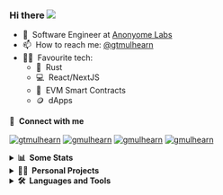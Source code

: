 ### Hi there <img src="https://media.giphy.com/media/hvRJCLFzcasrR4ia7z/giphy.gif" width="5%">
- :briefcase: &nbsp;Software Engineer at [Anonyome Labs](https://anonyome.com/)
- 📫 &nbsp;How to reach me: [@gtmulhearn](https://twitter.com/gtmulhearn)
- 👨‍💻 &nbsp;Favourite tech:
  - :crab: &nbsp;Rust
  - :computer: &nbsp;React/NextJS
  - :page_facing_up: &nbsp;EVM Smart Contracts
  - :coin: &nbsp;dApps
  
🔗 &nbsp;**Connect with me**

<p align="left">
<a href="https://twitter.com/gtmulhearn" target="blank"><img align="center" src="https://raw.githubusercontent.com/rahuldkjain/github-profile-readme-generator/master/src/images/icons/Social/twitter.svg" alt="gtmulhearn" height="30" width="40" /></a>
<a href="https://www.linkedin.com/in/gmulhearn/" target="blank"><img align="center" src="https://raw.githubusercontent.com/rahuldkjain/github-profile-readme-generator/master/src/images/icons/Social/linked-in-alt.svg" alt="gmulhearn" height="30" width="40"/></a>
<a href="https://medium.com/@gmulhearn" target="blank" ><img align="center" src="https://raw.githubusercontent.com/rahuldkjain/github-profile-readme-generator/888aff31e1d26dd2a6acf6afebbc34970aeb0118/src/images/icons/Social/medium.svg" alt="gmulhearn" height="40" width="40" /></a>
<a href="https://stackoverflow.com/users/19486870/george-mulhearn" target="blank" ><img align="center" src="https://raw.githubusercontent.com/rahuldkjain/github-profile-readme-generator/888aff31e1d26dd2a6acf6afebbc34970aeb0118/src/images/icons/Social/stack-overflow.svg" alt="gmulhearn" height="40" width="40" /></a>
</p>

<details>
 <summary><b>📊&nbsp;&nbsp;Some Stats</b></summary>

![GMulhearns's GitHub stats](https://github-readme-stats.vercel.app/api?username=gmulhearn&showicons=true&theme=tokyonight)
</details>

<details>
  <summary><b>👨‍💻&nbsp;&nbsp;Personal Projects</b></summary>
  <br/>
  <p><b>Decentralized App Full Stack Template</p></b>
  <p>The dApp Stack Template is a template project to base new full-stack dApp projects from. It uses a combination of the best fresh new tech - NextJS, typechain, ethers, and much more.</p>
  <a href="https://github.com/gmulhearn/dapp-stack-template" target="blank">
<img align="center" src="https://github-readme-stats.vercel.app/api/pin/?username=gmulhearn&repo=dapp-stack-template&theme=tokyonight" />
  </a>
  <br/>
  <br/>
  <p><b>Mixo - A scalable web service for music aggregation</p></b>
  <p>Mixo is a full stack webapp service which allows users to create and listen to playlists containing their favourite music from multiple sources (Spotify, Youtube). Mixo is containerized and set up to be deployed in a scalable docker swarm configuration.</p>
  <a href="https://github.com/gmulhearn/mixo" target="blank">
<img align="center" src="https://github-readme-stats.vercel.app/api/pin/?username=gmulhearn&repo=mixo&theme=tokyonight" />
  </a>
  <br/>
  <br/>
  <p><em>Plus much more happening behind the scenes.. 😉🤫</em></p>
</details>

<details>
  <summary><b>🛠️&nbsp;&nbsp;Languages&nbsp;and&nbsp;Tools</b></summary>
  <br/>
<p align="left">
  <a href="https://reactjs.org/" target="_blank"> <img
      src="https://raw.githubusercontent.com/devicons/devicon/master/icons/react/react-original-wordmark.svg"
      alt="react" width="50" height="50" /> </a>
  <a href="https://www.typescriptlang.org/" target="_blank"> <img
      src="https://raw.githubusercontent.com/devicons/devicon/master/icons/typescript/typescript-original.svg"
      alt="typescript" width="50" height="50" /> </a>
  <a href="https://www.rust-lang.org/" target="_blank"> <img
      src="https://encrypted-tbn0.gstatic.com/images?q=tbn:ANd9GcTujlM6pz2oKtYhJhJBEz_EOm4mQDjVa_taG7E3WtfgmOw_oOL1fDKIP3c7oj8XWZXIcsI&usqp=CAU"
      alt="rust" width="50" height="50" /> </a>
  <a href="https://developer.android.com/" target="_blank"> <img
      src="https://github.com/devicons/devicon/blob/1119b9f84c0290e0f0b38982099a2bd027a48bf1/icons/androidstudio/androidstudio-original.svg"
      alt="android" width="50" height="50" /> </a>
  <a href="https://developer.android.com/" target="_blank"> <img
      src="https://raw.githubusercontent.com/devicons/devicon/1119b9f84c0290e0f0b38982099a2bd027a48bf1/icons/kotlin/kotlin-original.svg"
      alt="kotlin" width="50" height="50" /> </a>
  <a href="https://nextjs.org/" target="_blank"> <img
      src="https://ui-lib.com/blog/wp-content/uploads/2021/12/nextjs-boilerplate-logo.png" alt="nextjs" width="50"
      height="50" /> </a>
  <a href="https://docs.soliditylang.org/en/v0.8.15/" target="_blank"> <img
      src="https://www.logosvgpng.com/wp-content/uploads/2018/10/solidity-logo-vector.png" alt="solidity" width="50"
      height="50" /> </a>
  <a href="https://hardhat.org/" target="_blank"> <img
      src="https://pbs.twimg.com/profile_images/1317925773425168384/XQkaoFRg_400x400.jpg" alt="hardhat" width="50"
      height="50" /> </a>
  <a href="https://www.mongodb.com/" target="_blank"> <img
      src="https://raw.githubusercontent.com/devicons/devicon/master/icons/mongodb/mongodb-original-wordmark.svg"
      alt="mongodb" width="50" height="50" /> </a>
  <a href="https://nodejs.org" target="_blank"> <img
      src="https://raw.githubusercontent.com/devicons/devicon/master/icons/nodejs/nodejs-original-wordmark.svg"
      alt="nodejs" width="50" height="50" /> </a>
  <a href="https://www.gnu.org/software/bash/" target="_blank"> <img
      src="https://www.vectorlogo.zone/logos/gnu_bash/gnu_bash-icon.svg" alt="bash" width="50" height="50" /> </a>
  <a href="https://www.w3schools.com/css/" target="_blank"> <img
      src="https://raw.githubusercontent.com/devicons/devicon/master/icons/css3/css3-original-wordmark.svg" alt="css3"
      width="50" height="50" /> </a>
  <a href="https://www.docker.com/" target="_blank"> <img
      src="https://raw.githubusercontent.com/devicons/devicon/master/icons/docker/docker-original-wordmark.svg"
      alt="docker" width="50" height="50" /> </a>
  <a href="https://expressjs.com" target="_blank"> <img
      src="https://images.prismic.io/intuzwebsite/38e125ac-c452-424d-ae93-ddb951e096fb_ExpressJS.png"
      alt="express" width="50" height="50" /> </a>
  <a href="https://cloud.google.com" target="_blank"> <img
      src="https://www.vectorlogo.zone/logos/google_cloud/google_cloud-icon.svg" alt="gcp" width="50" height="50" />
  </a>
  <a href="https://www.w3.org/html/" target="_blank"> <img
      src="https://raw.githubusercontent.com/devicons/devicon/master/icons/html5/html5-original-wordmark.svg"
      alt="html5" width="50" height="50" /> </a>
  <a href="https://www.linux.org/" target="_blank"> <img
      src="https://raw.githubusercontent.com/devicons/devicon/master/icons/linux/linux-original.svg" alt="linux"
      width="50" height="50" /> </a>
  <a href="https://www.python.org" target="_blank"> <img
      src="https://raw.githubusercontent.com/devicons/devicon/master/icons/python/python-original.svg" alt="python"
      width="50" height="50" /> </a>
</p>
</details>
